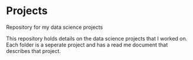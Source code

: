 # Projects
Repository for my data science projects

This repository holds details on the data science projects that I worked on. Each folder is a seperate project and has a read me document that describes that project.
